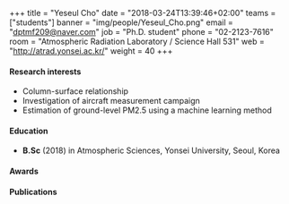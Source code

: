 +++
title = "Yeseul Cho"
date = "2018-03-24T13:39:46+02:00"
teams = ["students"]
banner = "img/people/Yeseul_Cho.png"
email = "dptmf209@naver.com"
job = "Ph.D. student"
phone = "02-2123-7616"
room = "Atmospheric Radiation Laboratory / Science Hall 531"
web = "http://atrad.yonsei.ac.kr/"
weight = 40
+++

#### Research interests
+ Column-surface relationship
+ Investigation of aircraft measurement campaign
+ Estimation of ground-level PM2.5 using a machine learning method

#### Education
 + **B.Sc** (2018) in Atmospheric Sciences, Yonsei University, Seoul, Korea

#### Awards

#### Publications
